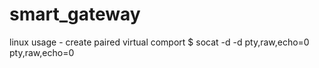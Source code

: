 # smart_gateway
linux usage 
    - create paired virtual comport
    $ socat -d -d pty,raw,echo=0 pty,raw,echo=0